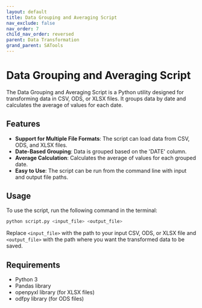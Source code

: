 ```yaml
---
layout: default
title: Data Grouping and Averaging Script
nav_exclude: false
nav_order: 7
child_nav_order: reversed
parent: Data Transformation
grand_parent: SATools
---
```


# Data Grouping and Averaging Script

The Data Grouping and Averaging Script is a Python utility designed for transforming data in CSV, ODS, or XLSX files. It groups data by date and calculates the average of values for each date.

## Features

- **Support for Multiple File Formats**: The script can load data from CSV, ODS, and XLSX files.
- **Date-Based Grouping**: Data is grouped based on the 'DATE' column.
- **Average Calculation**: Calculates the average of values for each grouped date.
- **Easy to Use**: The script can be run from the command line with input and output file paths.

## Usage

To use the script, run the following command in the terminal:

```bash
python script.py <input_file> <output_file>
```

Replace `<input_file>` with the path to your input CSV, ODS, or XLSX file and `<output_file>` with the path where you want the transformed data to be saved.

## Requirements

- Python 3
- Pandas library
- openpyxl library (for XLSX files)
- odfpy library (for ODS files)

